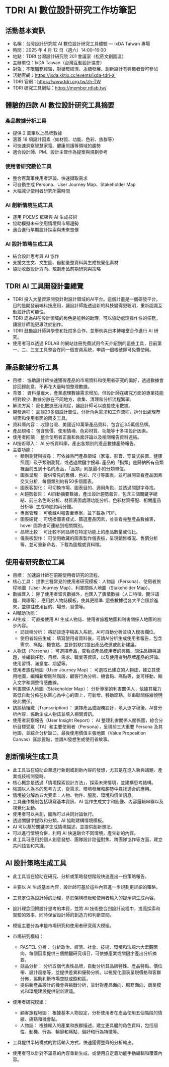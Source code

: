 # TDRI AI 數位設計研究工作坊筆記

## 活動基本資訊

* 名稱：台灣設計研究院 AI 數位設計研究工具體驗 — IxDA Taiwan 專場
* 時間：2025 年 4 月 12 日（週六）14:00–16:00
* 地點：TDRI 台灣設計研究院 201 會議室（松菸文創園區）
* 主辦單位：IxDA Taiwan（台灣互動設計協會）
* 對象：不限職務經驗，對循環經濟、永續發展、創新設計有興趣者皆可參加
* 活動官網：https://ixda.kktix.cc/events/ixda-tdri-ai
* TDRI 官網：https://www.tdri.org.tw/zh-TW
* TDRI 研究工具網站：https://member.rdlab.tw/


## 體驗的四款 AI 數位設計研究工具摘要
### 產品數據分析工具
* 提供 2 萬筆以上品牌數據
* 涵蓋 16 項設計因素（如材質、功能、色彩、族群等）
* 可快速洞察智慧家電、健康照護等領域的趨勢
* 適合設計師、PM、設計主管作為提案與規劃參考

### 使用者研究數位工具
* 整合百萬筆使用者評論，快速擷取需求
* 可自動生成 Persona、User Journey Map、Stakeholder Map
* 大幅減少使用者研究所需時間

### AI 創新情境生成工具
* 運用 POEMS 框架與 AI 生成技術
* 協助模擬未來使用情境與市場趨勢
* 適合進行早期設計探索與未來想像

### AI 設計策略生成工具
* 結合設計思考與 AI 協作
* 支援文生文、文生圖、自動彙整資料與生成視覺化素材
* 協助收斂設計方向、規劃產品前期研究與策略

## TDRI AI 工具開發計畫總覽
* TDRI 投入大量資源開發針對設計領域的AI平台。這個計畫是一個研發平台，目的是開發前端科技應用，讓設計師能透過新的科技變得更聰明，重新認識互動設計的可能性。
* TDRI 認為AI在設計領域的角色是能幹的助理，可以協助處理操作性的任務，讓設計師能更專注於創作。
* TDRI 鼓勵設計師與學會和社院多合作，並舉例與日本博報堂合作進行 AI 研究。
* 使用者可以透過 RDLAB 的網站註冊免費試用今天介紹到的這些工具，目前第一、二、三支工具整合在同一個會員系統，申請一個帳號即可免費使用。


## 產品數據分析工具
* 目標： 協助設計師快速獲得產品的市場資料和使用者研究的偏好，透過數據會診回歸創意，不再花大量時間整理數據。
* 背景： 資料量龐大，產業處理數據需求增加，但設計師在研究方面的專業技能相對較少. 數據分散在不同地方，收集、清理和分析流程繁瑣。
* 解決方案： 簡化數據應用流程，讓設計師可以直接使用數據。
* 開發過程： 訪談20多個設計單位，分析角色需求和工作流程，拆分出處理市場面和使用者面的兩支工具。
* 資料庫內容： 收錄台灣、美國近10萬筆產品資料，包含近3.5萬個品牌。
* 產品規格： 包含售價、使用情境、色彩材質、功能等十多項設計因素。
* 使用者回饋： 整合使用者正面和負面評論以及相關報告資料連結。
* AI技術導入： AI 分析資料庫，產出各類別的產品數據趨勢報告。
* 主要功能：
  * 類別瀏覽與搜尋： 可依據熱門產品領域（家電、影音、穿戴式裝置、健康照護）及子類別瀏覽，或透過關鍵字搜尋. 產品的「指類」是歸納所有品類裡面前五到十名的產品，「品類」則是最小的分類單位。
  * 圖表呈現： 提供常見的售價、色彩、尺寸等圖表，並可展開查看產品因素交叉分析，每個類別約有50多個圖表。
  * 圖表客製化： 可切換市場、圖表目的、適用角色，並透過關鍵字尋找。
  * AI趨勢報告： AI自動摘要數據，產出設計趨勢報告，包含三個關鍵字總結、前三名色彩分析、材質表面處理功能分析、色彩材質搭配、相關產品分析等. 生成時間約兩分鐘。
  * 專案管理： 可收藏AI報告至專案，並下載為 PDF。
  * 圖表細覽： 可切換圖表樣式、篩選產品因素，並查看完整產品數據表，hover 圖幣也可連結到相關類別。
  * 品牌比較： 可比較不同品牌在特定功能上的產品數量或佔比。
  * 儀表板製作： 可使用收藏的圖表製作儀表板，呈現銷售概況、售價分析等，並可重新命名、下載為圖檔或資料檔。
 

## 使用者研究數位工具
* 目標： 加速設計師在前期使用者研究的流程。
* 核心工具： 提供三種常見的使用者研究模板：人物誌（Persona）、使用者旅程地圖（User Journey Map）、利害關係人地圖（Stakeholder Map）。
* 數據匯入： 除了使用者留言數據外，也匯入了輿情數據（人口特徵、關注議題、興趣等），應用於人物誌模板，使其更精準. 這些數據從各大平台匯診進來，並標註使用目的、場景、習慣等。
* AI輔助功能：
* AI生成： 可直接使用 AI 生成人物誌、使用者旅程地圖和利害關係人地圖的初步內容。
  * 訪談稿分析： 將訪談逐字稿丟入系統，AI可自動分析並填入模板欄位。
  * 使用者報告生成： 填寫使用者資料後，可請AI分析生成使用者報告，包含需求、痛點、機會點，並針對缺口提出產品改進或創新建議。
* 人物誌（Persona）： 可選擇產品，查看該產品使用者的興趣、關注品類與議題，並編輯任務、目標、需求、職業等資訊，以及使用者對品牌產品的評論、使用習慣、滿意度、期望等。
* 使用者旅程地圖（User Journey Map）： 可選取已建立的人物誌，建立其使用地圖，編輯新增刪除階段、顧客行為分析、機會點、痛點等，並可移動、輸入文字和調整情感曲線。
* 利害關係人地圖（Stakeholder Map）： 分析專案的利害關係人，依據其權力高低自動分佈在以圓心為中心的圖上，可新增、移動節點，並串聯關係線說明彼此關係。
* 訪談稿組織（Transcription）： 選擇產品或服務設計，填入逐字稿後，AI會分析內容，協助生成人物誌並填入相關資訊。
* 使用者洞察報告（User Insight Report）： AI 整理利害關係人關係圖，綜合分析目標受眾（TA）和主要使用者（Persona），呈現前三大重要 Persona 及其地圖，並綜合分析缺口，最後使用價值主張地圖（Value Proposition Canvas）匯診要點，並請AI發想生成使用者故事。

## 創新情境生成工具
* 此工具旨在協助企業進行新創或創新內容的發想，尤其是在進入新興議題、產業或技術開發時。
* 核心概念是透過「情境探索設計方法」，探索未來情境，並建構思考結構。
* 強調以人為本的思考方式，從需求、環境發展和趨勢中尋找適合的應用。
* 情境被分解為五大要素：人物、物件、服務、環境和價值訊息。
* 工具運作機制包括填寫基本資訊、AI 協作生成文字和圖像、內容邏輯串聯以及視覺化互動。
* 使用者可以共創，團隊可以共同討論執行。
* 透過關鍵字提取和分類，AI 協助建構情境模板。
* AI 可以基於關鍵字生成情境描述，並提供創新想法。
* 可以進行情境合併，利用 AI 快速融合不同情境，產生新的內容。
* 此工具可應用於個人創意發想、團隊設計路徑對焦、跨團隊協作等方面，建立共同語言和共識。


## AI 設計策略生成工具
* 此工具旨在協助在研究、分析或策略發想階段快速產出一份策略報告。
* 主要以 AI 生成基本內容，設計師可基於這些內容進一步規劃更詳細的策略。
* 工具定位為設計師的助理，基於架構模板和使用者輸入的提示詞生成內容。
* 設計理念回歸設計思考的本質，並將 AI 技術整合到設計流程中，提高探索和實驗的效率，同時保留設計師的創造力和判斷空間。
* 模組主要分為串接市場研究和使用者研究兩大模組。
* 市場研究模組：
  * PASTEL 分析： 分析政治、經濟、社會、技術、環境和法規六大宏觀面向，每個因素提供三個關鍵研究項目，可依據產業或關鍵字產出分析摘要。
  * 競品分析： 分析五個代表性品牌，自動分析其品牌特性、產品特點、價位帶、設計風格等，並提供差異和優勢分析。以視覺化圖表呈現價格和客群分佈，協助判斷市場空缺或飽和區。
  * 提供新產品設計的機會與挑戰分析，並針對產品面向、服務面向、商業模式和環境建設提供創新建議。

* 使用者研究模組：
  * 顧客旅程地圖： 根據基本人物設定，分析使用者在產品使用五個階段的情緒、痛點和機會點。
  * 人物誌： 根據輸入的產業和族群描述，建立更具體的角色資料，包括個性、動機、行為、輪廓和痛點、偏好和行為特徵等。
* 工具提供半結構式的對話輸入方式，快速獲得整齊的分析輸出。
* 使用者可以針對不滿意的內容重新生成，或使用自定義功能手動編輯和覆蓋內容。

